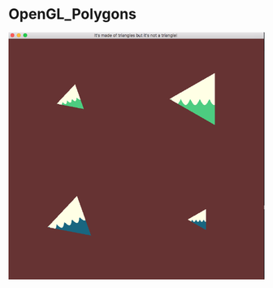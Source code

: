 # OpenGL_Polygons

![screenshot](https://raw.githubusercontent.com/trekhopton/OpenGL_Polygons/master/screen.png)
